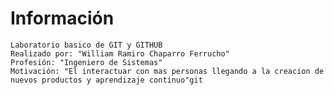  # Información
    Laboratorio basico de GIT y GITHUB
    Realizado por: "William Ramiro Chaparro Ferrucho"
    Profesión: "Ingeniero de Sistemas"
    Motivación: "El interactuar con mas personas llegando a la creacion de nuevos productos y aprendizaje continuo"git